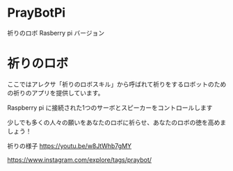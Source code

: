 # PrayBotPi
祈りのロボ Rasberry pi バージョン

# 祈りのロボ

ここではアレクサ「祈りのロボスキル」から呼ばれて祈りをするロボットのための祈りのアプリを提供しています。

Raspberry pi に接続された1つのサーボとスピーカーをコントロールします

少しでも多くの人々の願いをあなたのロボに祈らせ、あなたのロボの徳を高めましょう！

祈りの様子
https://youtu.be/w8JtWhb7gMY

https://www.instagram.com/explore/tags/praybot/
